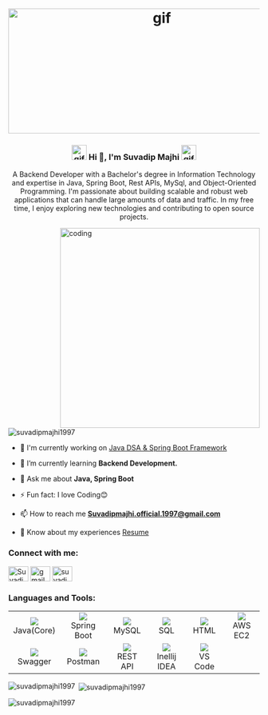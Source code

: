 <h1 align="center"><img width="600" height="250" alt="gif" src="https://media4.giphy.com/media/BB1tTE0H8uNVPzfJc3/giphy.gif?cid=ecf05e47y2pmsw8xmkm7bghgn2khwmubghr9ic51prdccx1x&rid=giphy.gif&ct=g"></h1>

<!-- <h1 align="center"><img width="1000" height="250" alt="gif" src="https://38.media.tumblr.com/6e10a0dedbbfd22ff4beb131528b4b7f/tumblr_n76l5amzw91r70f17o1_500.gif"></h1> -->
<h3 align="center"> <img alt="gif" height="30" src="https://media.tenor.com/NCRHhqkXrJYAAAAi/programmers-go-internet.gif"> Hi 👋, I'm Suvadip Majhi
<img alt="gif" height="30" src="https://media.tenor.com/NCRHhqkXrJYAAAAi/programmers-go-internet.gif">
</h3>
<p font-size="30px" align="center">A Backend Developer with a Bachelor's degree in Information Technology and expertise in Java, Spring Boot, Rest APIs, MySql, and Object-Oriented Programming. I'm passionate about building scalable and robust web applications that can handle large amounts of data and traffic. In my free time, I enjoy exploring new technologies and contributing to open source projects.</p>

<img align="right" alt="coding" width="400" src="https://media2.giphy.com/media/L1R1tvI9svkIWwpVYr/200w.webp">

<p align="left"> <img src="https://komarev.com/ghpvc/?username=suvadipmajhi1997&label=Profile%20views&color=0e75b6&style=flat" alt="suvadipmajhi1997" /> </p>

- 🔭 I'm currently working on [Java DSA & Spring Boot Framework](https://github.com/suvadipmajhi1997/InstagramBackEndDesign)

- 🌱 I’m currently learning **Backend Development.**

- 💬 Ask me about **Java, Spring Boot**

- ⚡ Fun fact: I love Coding😊

- 📫 How to reach me **Suvadipmajhi.official.1997@gmail.com**

- 📄 Know about my experiences [Resume](https://drive.google.com/file/d/1sjp093FEpKPRZHKJ64XxRt8HWbCQ2VjA/view?usp=share_link)

### Connect with me:

<p align="left">
<a href="https://www.linkedin.com/in/suvadip-majhi-b3ab50216/" target="blank"><img align="center" src="https://raw.githubusercontent.com/rahuldkjain/github-profile-readme-generator/master/src/images/icons/Social/linked-in-alt.svg" alt="Suvadip-majhi" height="30" width="40" /></a>
<a href="mailto:Suvadipmajhi.official.1997@gmail.com" target="blank"><img align="center" src="https://img.icons8.com/color/35/000000/gmail.png" alt="gmail" height="30" width="40" /></a>
<a href="https://leetcode.com/suvadip1997/" target="blank"><img align="center" src="https://raw.githubusercontent.com/rahuldkjain/github-profile-readme-generator/master/src/images/icons/Social/leet-code.svg" alt="suvadip1997" height="30" width="40" /></a>
</p>

<h3 align="left">Languages and Tools:</h3>

<table>
  <tr>
    <td align="center" width="96">
      <a href="#Suvadip-LoGo">
        <img src="https://th.bing.com/th/id/OIP.PZl9YNsOvSdYzlZ537h2_gHaEo?pid=ImgDet&rs=1" />
      </a>
      <br>Java(Core)
    </td>
    <td align="center" width="96">
      <a href="#Suvadip-LoGo">
        <img src="https://tvd12.com/wp-content/uploads/springboot.jpeg" />
      </a>
      <br>Spring Boot
    </td>
    <td align="center" width="96">
      <a href="#Suvadip-LoGo">
        <img src="https://logodownload.org/wp-content/uploads/2016/10/mysql-logo-1.png" />
      </a>
      <br>MySQL
    </td>
    <td align="center" width="96">
    <a href="#Suvadip-LoGo">
    <img src="https://th.bing.com/th/id/R.90871c6822607179f5d2cfd583f4aaeb?rik=Mjq2poldFRqyvw&riu=http%3a%2f%2fwww.hurricanesoftwares.com%2fwp-content%2fuploads%2f2009%2f06%2flogo_sql.gif&ehk=27JxvMmqZFhRjZW6EUR%2bEluINM9IT31PJLg9teQcucY%3d&risl=&pid=ImgRaw&r=0" />
      </a>
      <br>SQL
    </td>
    <td align="center" width="96">
     <a href="#Suvadip-LoGo">
        <img src="https://mpng.subpng.com/20180802/tpl/kisspng-logo-html5-brand-clip-art-%E6%9D%89-%E5%B1%B1-%E8%89%AF-%E9%9B%84-5b62be01b565d5.334247781533197825743.jpg" />
      </a>
      <br>HTML
    </td>
    <td align="center" width="96">
    <a href="#Suvadip-LoGo">
        <img src="https://th.bing.com/th/id/OIP.LJw8aitT6YkTxXt56C5ahAHaEw?pid=ImgDet&rs=1" />
      </a>
      <br>AWS EC2
    </td>
    </tr>
    <tr>
    <td align="center" width="96">
    <a href="#Suvadip-LoGo">
        <img src="https://pbs.twimg.com/profile_images/524354309668872194/4cka4Q7w.png" />
      </a>
      <br>Swagger
    </td>
    <td align="center" width="96">
     <a href="#Suvadip-LoGo">
        <img src="https://th.bing.com/th/id/R.673b1ed375a2b13043c1230afb57f267?rik=NOce5jSRXQkncA&riu=http%3a%2f%2fww1.prweb.com%2fprfiles%2f2018%2f10%2f05%2f15812110%2fpostman-logo-vert-2018.png&ehk=KfSYC3SA2j1%2fKgWiDwcGbPAULQ0LKtnGNNpO1G0xrEQ%3d&risl=&pid=ImgRaw&r=0" />
      </a>
      <br>Postman
    </td>
    <td align="center" width="96">
    <a href="#Suvadip-LoGo">
        <img src="https://d12m9erqbesehq.cloudfront.net/wp-content/uploads/2016/04/30152042/event-smart-rest-api.png" />
      </a>
      <br>REST API
    </td>
    <td align="center" width="96">
    <a href="#Suvadip-LoGo">
        <img src="https://th.bing.com/th/id/R.fe14bec0eac7c73eaf8fa738867e6ff2?rik=%2fWASHqa82355%2bA&riu=http%3a%2f%2fumbrella-soft.com%2fupload%2f500322f3f64863e2112cf19f766ef797.png&ehk=h78ZpRfo1bdsh0%2fZ%2bWniOazCUPqBFGcey9aOJgnjNvQ%3d&risl=&pid=ImgRaw&r=0" />
      </a>
      <br>Inellij IDEA
    </td>
    </td>
    <td align="center"  width="96">
      <a href="#Suvadip-LoGo">
        <img src="https://res.cloudinary.com/practicaldev/image/fetch/s--PmtGWeEE--/c_limit%2Cf_auto%2Cfl_progressive%2Cq_auto%2Cw_880/https://dev-to-uploads.s3.amazonaws.com/uploads/articles/altlbm1vka194t8ke29t.png" />
      </a>
      <br>VS Code
    </td>
  </tr>
</table>

<!-- <br><img height="250" alt="https://media.tenor.com/OeuwgGFTCtsAAAAC/quotes-quote-of-the-day.gif"> -->

<p><img align="left" src="https://github-readme-stats.vercel.app/api/top-langs?username=suvadipmajhi1997&show_icons=true&theme=dracula&title_color=ff8000&text_color=ffffff&bg_color=6a6a6a&locale=en&layout=compact&hide_border=true" alt="suvadipmajhi1997" /></p>

<p>&nbsp;<img align="center" src="https://github-readme-stats.vercel.app/api?username=suvadipmajhi1997&show_icons=true&theme=dracula&title_color=ff8000&text_color=ffffff&bg_color=6a6a6a&locale=en&hide_border=true" alt="suvadipmajhi1997" /></p>

<p><img align="center" src="https://github-readme-streak-stats.herokuapp.com/?user=suvadipmajhi1997&theme=highcontrast&hide_border=true" alt="suvadipmajhi1997" /></p>
